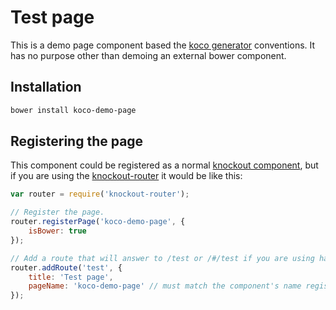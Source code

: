 # Test page

This is a demo page component based the [koco generator](https://github.com/cbcrc/generator-koco) conventions. It has no purpose other than demoing an external bower component.

## Installation

```bash
bower install koco-demo-page
```

## Registering the page

This component could be registered as a normal [knockout component](http://knockoutjs.com/documentation/component-binding.html), but if you are using the [knockout-router](https://github.com/cbcrc/knockout-router) it would be like this:

```javascript
var router = require('knockout-router');

// Register the page.
router.registerPage('koco-demo-page', {
    isBower: true
});

// Add a route that will answer to /test or /#/test if you are using hashes.
router.addRoute('test', {
    title: 'Test page',
    pageName: 'koco-demo-page' // must match the component's name registered earlier.
});
```
